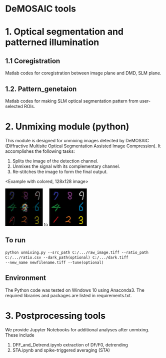 # DeMOSAIC tools

# 1. Optical segmentation and patterned illumination
## 1.1 Coregistration
Matlab codes for coregistration between image plane and DMD, SLM plane.

## 1.2. Pattern_genetaion
Matlab codes for making SLM optical segmentation pattern from user-selected ROIs. 

# 2. Unmixing module (python)
This module is designed for unmixing images detected by DeMOSAIC (Diffractive Multisite Optical Segmentation Assisted Image Compression). It accomplishes the following tasks:

1. Splits the image of the detection channel.
2. Unmixes the signal with its complementary channel.
3. Re-stitches the image to form the final output.

<Example with colored, 128x128 image>

![befor process](/img/TEST_MIXED_uint8.png) to ![after process](/img/TEST_DEMIXED_uint8.png)

## To run
  
  ```
  python unmixing.py --src_path C:/.../raw_image.tiff --ratio_path C:/.../ratio.csv --dark_path(optional) C:/.../dark.tiff 
  --new_name newfilename.tiff --tune(optional)
  ```

## Environment
The Python code was tested on Windows 10 using Anaconda3. The required libraries and packages are listed in requirements.txt.

# 3. Postprocessing tools
We provide Jupyter Notebooks for additional analyses after unmixing. These include 

1. DFF_and_Detrend.ipynb
extraction of DF/F0, detrending
2. STA.ipynb
and spike-triggered averaging (STA)
